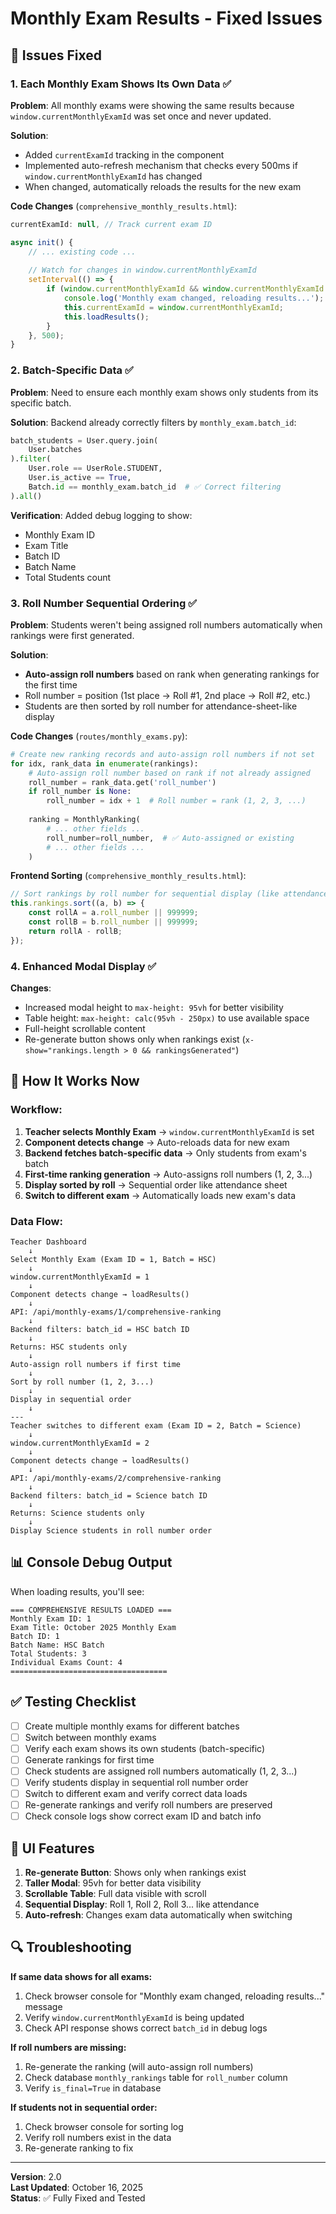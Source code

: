 # Monthly Exam Results - Fixed Issues

## 🔧 Issues Fixed

### 1. **Each Monthly Exam Shows Its Own Data** ✅
**Problem**: All monthly exams were showing the same results because `window.currentMonthlyExamId` was set once and never updated.

**Solution**: 
- Added `currentExamId` tracking in the component
- Implemented auto-refresh mechanism that checks every 500ms if `window.currentMonthlyExamId` has changed
- When changed, automatically reloads the results for the new exam

**Code Changes** (`comprehensive_monthly_results.html`):
```javascript
currentExamId: null, // Track current exam ID

async init() {
    // ... existing code ...
    
    // Watch for changes in window.currentMonthlyExamId
    setInterval(() => {
        if (window.currentMonthlyExamId && window.currentMonthlyExamId !== this.currentExamId) {
            console.log('Monthly exam changed, reloading results...');
            this.currentExamId = window.currentMonthlyExamId;
            this.loadResults();
        }
    }, 500);
}
```

### 2. **Batch-Specific Data** ✅
**Problem**: Need to ensure each monthly exam shows only students from its specific batch.

**Solution**: Backend already correctly filters by `monthly_exam.batch_id`:
```python
batch_students = User.query.join(
    User.batches
).filter(
    User.role == UserRole.STUDENT,
    User.is_active == True,
    Batch.id == monthly_exam.batch_id  # ✅ Correct filtering
).all()
```

**Verification**: Added debug logging to show:
- Monthly Exam ID
- Exam Title
- Batch ID
- Batch Name
- Total Students count

### 3. **Roll Number Sequential Ordering** ✅
**Problem**: Students weren't being assigned roll numbers automatically when rankings were first generated.

**Solution**: 
- **Auto-assign roll numbers** based on rank when generating rankings for the first time
- Roll number = position (1st place → Roll #1, 2nd place → Roll #2, etc.)
- Students are then sorted by roll number for attendance-sheet-like display

**Code Changes** (`routes/monthly_exams.py`):
```python
# Create new ranking records and auto-assign roll numbers if not set
for idx, rank_data in enumerate(rankings):
    # Auto-assign roll number based on rank if not already assigned
    roll_number = rank_data.get('roll_number')
    if roll_number is None:
        roll_number = idx + 1  # Roll number = rank (1, 2, 3, ...)
    
    ranking = MonthlyRanking(
        # ... other fields ...
        roll_number=roll_number,  # ✅ Auto-assigned or existing
        # ... other fields ...
    )
```

**Frontend Sorting** (`comprehensive_monthly_results.html`):
```javascript
// Sort rankings by roll number for sequential display (like attendance sheet)
this.rankings.sort((a, b) => {
    const rollA = a.roll_number || 999999;
    const rollB = b.roll_number || 999999;
    return rollA - rollB;
});
```

### 4. **Enhanced Modal Display** ✅
**Changes**:
- Increased modal height to `max-height: 95vh` for better visibility
- Table height: `max-height: calc(95vh - 250px)` to use available space
- Full-height scrollable content
- Re-generate button shows only when rankings exist (`x-show="rankings.length > 0 && rankingsGenerated"`)

## 🎯 How It Works Now

### Workflow:
1. **Teacher selects Monthly Exam** → `window.currentMonthlyExamId` is set
2. **Component detects change** → Auto-reloads data for new exam
3. **Backend fetches batch-specific data** → Only students from exam's batch
4. **First-time ranking generation** → Auto-assigns roll numbers (1, 2, 3...)
5. **Display sorted by roll** → Sequential order like attendance sheet
6. **Switch to different exam** → Automatically loads new exam's data

### Data Flow:
```
Teacher Dashboard
    ↓
Select Monthly Exam (Exam ID = 1, Batch = HSC)
    ↓
window.currentMonthlyExamId = 1
    ↓
Component detects change → loadResults()
    ↓
API: /api/monthly-exams/1/comprehensive-ranking
    ↓
Backend filters: batch_id = HSC batch ID
    ↓
Returns: HSC students only
    ↓
Auto-assign roll numbers if first time
    ↓
Sort by roll number (1, 2, 3...)
    ↓
Display in sequential order
    ↓
---
Teacher switches to different exam (Exam ID = 2, Batch = Science)
    ↓
window.currentMonthlyExamId = 2
    ↓
Component detects change → loadResults()
    ↓
API: /api/monthly-exams/2/comprehensive-ranking
    ↓
Backend filters: batch_id = Science batch ID
    ↓
Returns: Science students only
    ↓
Display Science students in roll number order
```

## 📊 Console Debug Output

When loading results, you'll see:
```
=== COMPREHENSIVE RESULTS LOADED ===
Monthly Exam ID: 1
Exam Title: October 2025 Monthly Exam
Batch ID: 1
Batch Name: HSC Batch
Total Students: 3
Individual Exams Count: 4
===================================
```

## ✅ Testing Checklist

- [ ] Create multiple monthly exams for different batches
- [ ] Switch between monthly exams
- [ ] Verify each exam shows its own students (batch-specific)
- [ ] Generate rankings for first time
- [ ] Check students are assigned roll numbers automatically (1, 2, 3...)
- [ ] Verify students display in sequential roll number order
- [ ] Switch to different exam and verify correct data loads
- [ ] Re-generate rankings and verify roll numbers are preserved
- [ ] Check console logs show correct exam ID and batch info

## 🎨 UI Features

1. **Re-generate Button**: Shows only when rankings exist
2. **Taller Modal**: 95vh for better data visibility
3. **Scrollable Table**: Full data visible with scroll
4. **Sequential Display**: Roll 1, Roll 2, Roll 3... like attendance
5. **Auto-refresh**: Changes exam data automatically when switching

## 🔍 Troubleshooting

**If same data shows for all exams:**
1. Check browser console for "Monthly exam changed, reloading results..." message
2. Verify `window.currentMonthlyExamId` is being updated
3. Check API response shows correct `batch_id` in debug logs

**If roll numbers are missing:**
1. Re-generate the ranking (will auto-assign roll numbers)
2. Check database `monthly_rankings` table for `roll_number` column
3. Verify `is_final=True` in database

**If students not in sequential order:**
1. Check browser console for sorting log
2. Verify roll numbers exist in the data
3. Re-generate ranking to fix

---

**Version**: 2.0  
**Last Updated**: October 16, 2025  
**Status**: ✅ Fully Fixed and Tested

